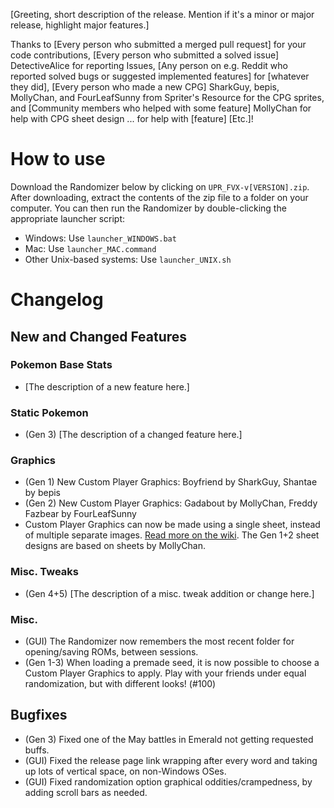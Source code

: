 <!-- This is a template for release notes. Everything in square brackets should be replaced. -->

[Greeting, short description of the release. Mention if it's a minor or major release, highlight major features.]

<!-- Any category below can be skipped if there are no people in it. -->
<!-- People on GitHub should be referred to using their ID with the @. E.g. @namehere. 
     For redditors, /u/namehere works for brevity. 
     For people from all other forums, their forum username should be used alongside the forum's name. E.g. "Jane Doe from Spriter's Resource". -->
Thanks to
[Every person who submitted a merged pull request] for your code contributions,
[Every person who submitted a solved issue] DetectiveAlice for reporting Issues,
[Any person on e.g. Reddit who reported solved bugs or suggested implemented features] for [whatever they did],
[Every person who made a new CPG] SharkGuy, bepis, MollyChan, and FourLeafSunny from Spriter's Resource for the CPG sprites, and
[Community members who helped with some feature] MollyChan for help with CPG sheet design ... for help with [feature]
[Etc.]!

# How to use

Download the Randomizer below by clicking on `UPR_FVX-v[VERSION].zip`. After downloading, extract the contents of the
zip file to a folder on your computer. You can then run the Randomizer by double-clicking the appropriate launcher script:

- Windows: Use `launcher_WINDOWS.bat`
- Mac: Use `launcher_MAC.command`
- Other Unix-based systems: Use `launcher_UNIX.sh`

# Changelog
## New and Changed Features
<!-- Group features by the tabs by where they appear in the GUI. Namely, use the names of the boxed categories (not necessarily the same as the tab names) -->
<!-- Below are some example features. They are not expansive, because it is annoying to remove a dozen categories that don't have any new/changed features this release. -->
<!-- (Gen [N]) can be used to denote a feature or bugfix only is relevant when randomizing certain Generations, and (GUI) for GUI stuff. -->

### Pokemon Base Stats
- [The description of a new feature here.]

### Static Pokemon
- (Gen 3) [The description of a changed feature here.]

### Graphics
- (Gen 1) New Custom Player Graphics: Boyfriend by SharkGuy, Shantae by bepis
- (Gen 2) New Custom Player Graphics: Gadabout by MollyChan, Freddy Fazbear by FourLeafSunny
- Custom Player Graphics can now be made using a single sheet, instead of multiple separate images. [Read more on the wiki](https://upr-fvx.github.io/universal-pokemon-randomizer-fvx/wikipages/cpgs.html). The Gen 1+2 sheet designs are based on sheets by MollyChan. 

### Misc. Tweaks
- (Gen 4+5) [The description of a misc. tweak addition or change here.]

<!-- Features that don't fit in any of the GUI tabs go in "Misc.". Not to be confused with "Misc. Tweaks". -->
### Misc.
- (GUI) The Randomizer now remembers the most recent folder for opening/saving ROMs, between sessions. 
- (Gen 1-3) When loading a premade seed, it is now possible to choose a Custom Player Graphics to apply. Play with your friends under equal randomization, but with different looks! (#100)

## Bugfixes
- (Gen 3) Fixed one of the May battles in Emerald not getting requested buffs.
- (GUI) Fixed the release page link wrapping after every word and taking up lots of vertical space, on non-Windows OSes.
- (GUI) Fixed randomization option graphical oddities/crampedness, by adding scroll bars as needed.